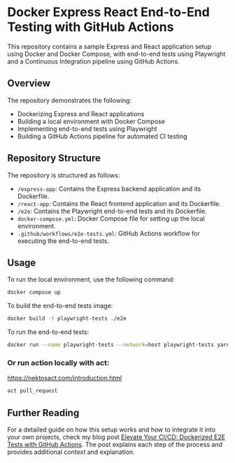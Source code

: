 # Docker Express React End-to-End Testing with GitHub Actions

This repository contains a sample Express and React application setup using Docker and Docker Compose, with end-to-end tests using Playwright and a Continuous Integration pipeline using GitHub Actions.

## Overview

The repository demonstrates the following:

- Dockerizing Express and React applications
- Building a local environment with Docker Compose
- Implementing end-to-end tests using Playwright
- Building a GitHub Actions pipeline for automated CI testing

## Repository Structure

The repository is structured as follows:

- `/express-app`: Contains the Express backend application and its Dockerfile.
- `/react-app`: Contains the React frontend application and its Dockerfile.
- `/e2e`: Contains the Playwright end-to-end tests and its Dockerfile.
- `docker-compose.yml`: Docker Compose file for setting up the local environment.
- `.github/workflows/e2e-tests.yml`: GitHub Actions workflow for executing the end-to-end tests.

## Usage

To run the local environment, use the following command:

```bash
docker compose up
```

To build the end-to-end tests image:

```bash
docker build -t playwright-tests ./e2e
```

To run the end-to-end tests:

```bash
docker run --name playwright-tests --network=host playwright-tests yarn e2etest:ci
```

### Or run action locally with act:
https://nektosact.com/introduction.html
```bash
act pull_request
```

## Further Reading

For a detailed guide on how this setup works and how to integrate it into your own projects, check my blog post [Elevate Your CI/CD: Dockerized E2E Tests with GitHub Actions](https://lachiejames.com/elevate-your-ci-cd-dockerized-e2e-tests-with-github-actions/). The post explains each step of the process and provides additional context and explanation.
